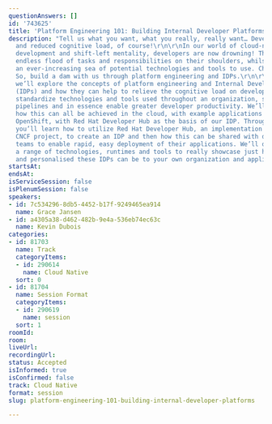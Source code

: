 ```yaml
---
questionAnswers: []
id: '743625'
title: 'Platform Engineering 101: Building Internal Developer Platforms'
description: "Tell us what you want, what you really, really want… Developer productivity
  and reduced cognitive load, of course!\r\n\r\nIn our world of cloud-native Java
  development and shift-left mentality, developers are now drowning! They have an
  endless flood of tasks and responsibilities on their shoulders, whilst battling
  an ever-increasing sea of potential technologies and tools to use. Change is needed!
  So, build a dam with us through platform engineering and IDPs.\r\n\r\nIn this workshop,
  we’ll explore the concepts of platform engineering and Internal Developer Platforms
  (IDPs) and how they can help to relieve the cognitive load on developers, help to
  standardize technologies and tools used throughout an organization, streamline CI/CD
  pipelines and in essence enable greater developer productivity. We’ll investigate
  how this can all be achieved in the cloud, with example applications running in
  OpenShift, with Red Hat Developer Hub as the basis of our IDP. Throughout this workshop,
  you’ll learn how to utilize Red Hat Developer Hub, an implementation of the Backstage
  CNCF project, to create an IDP and then how this can be shared with development
  teams to enable rapid, easy deployment of their applications. We’ll demo this with
  a range of technologies, runtimes and tools to really showcase just how flexible
  and personalised these IDPs can be to your own organization and application needs."
startsAt:
endsAt:
isServiceSession: false
isPlenumSession: false
speakers:
- id: 7c534296-8db5-4452-b17f-9249465ea914
  name: Grace Jansen
- id: a4305a38-d462-482b-9e4a-536eb74ec63c
  name: Kevin Dubois
categories:
- id: 81703
  name: Track
  categoryItems:
  - id: 290614
    name: Cloud Native
  sort: 0
- id: 81704
  name: Session Format
  categoryItems:
  - id: 290619
    name: session
  sort: 1
roomId:
room:
liveUrl:
recordingUrl:
status: Accepted
isInformed: true
isConfirmed: false
track: Cloud Native
format: session
slug: platform-engineering-101-building-internal-developer-platforms

---
```

